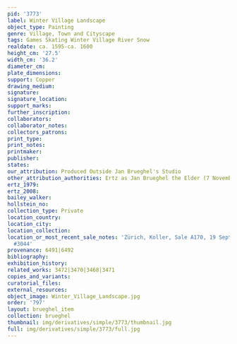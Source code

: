 ```yaml
---
pid: '3773'
label: Winter Village Landscape
object_type: Painting
genre: Village, Town and Cityscape
tags: Games Skating Winter Village River Snow
realdate: ca. 1595-ca. 1600
height_cm: '27.5'
width_cm: '36.2'
diameter_cm: 
plate_dimensions: 
support: Copper
drawing_medium: 
signature: 
signature_location: 
support_marks: 
further_inscription: 
collaborators: 
collaborator_notes: 
collectors_patrons: 
print_type: 
print_notes: 
printmaker: 
publisher: 
states: 
our_attribution: Produced Outside Jan Brueghel's Studio
other_attribution_authorities: Ertz as Jan Brueghel the Elder (7 November 2011)
ertz_1979: 
ertz_2008: 
bailey_walker: 
hollstein_no: 
collection_type: Private
location_country: 
location_city: 
location_collection: 
location_or_most_recent_sale_notes: 'Zürich, Koller, Sale A170, 19 Sept 2014, lot
  #3044'
provenance: 6491|6492
bibliography: 
exhibition_history: 
related_works: 3472|3470|3468|3471
copies_and_variants: 
curatorial_files: 
external_resources: 
object_image: Winter_Village_Landscape.jpg
order: '797'
layout: brueghel_item
collection: brueghel
thumbnail: img/derivatives/simple/3773/thumbnail.jpg
full: img/derivatives/simple/3773/full.jpg
---
```

